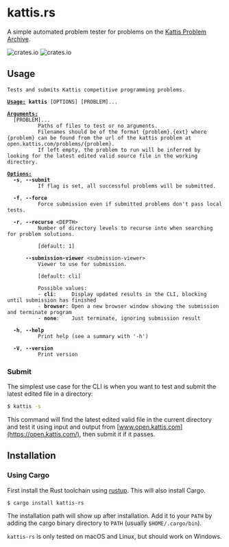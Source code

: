 # kattis.rs
A simple automated problem tester for problems on the [Kattis Problem Archive](open.kattis.com).

![crates.io](https://img.shields.io/crates/v/kattis-rs.svg)
![crates.io](https://img.shields.io/crates/d/kattis-rs.svg)

## Usage
<pre><code>Tests and submits Kattis competitive programming problems.

<span style="font-weight:bold;"></span><span style="text-decoration:underline;font-weight:bold;">Usage:</span> <span style="font-weight:bold;">kattis</span> [OPTIONS] [PROBLEM]...

<span style="font-weight:bold;"></span><span style="text-decoration:underline;font-weight:bold;">Arguments:</span>
  [PROBLEM]...
          Paths of files to test or no arguments.
          Filenames should be of the format {problem}.{ext} where {problem} can be found from the url of the kattis problem at open.kattis.com/problems/{problem}.
          If left empty, the problem to run will be inferred by looking for the latest edited valid source file in the working directory.

<span style="font-weight:bold;"></span><span style="text-decoration:underline;font-weight:bold;">Options:</span>
  <span style="font-weight:bold;">-s</span>, <span style="font-weight:bold;">--submit</span>
          If flag is set, all successful problems will be submitted.

  <span style="font-weight:bold;">-f</span>, <span style="font-weight:bold;">--force</span>
          Force submission even if submitted problems don't pass local tests.

  <span style="font-weight:bold;">-r</span>, <span style="font-weight:bold;">--recurse</span> &lt;DEPTH&gt;
          Number of directory levels to recurse into when searching for problem solutions.

          [default: 1]

      <span style="font-weight:bold;">--submission-viewer</span> &lt;submission-viewer&gt;
          Viewer to use for submission.

          [default: cli]

          Possible values:
          - <span style="font-weight:bold;">cli</span>:     Display updated results in the CLI, blocking until submission has finished
          - <span style="font-weight:bold;">browser</span>: Open a new browser window showing the submission and terminate program
          - <span style="font-weight:bold;">none</span>:    Just terminate, ignoring submission result

  <span style="font-weight:bold;">-h</span>, <span style="font-weight:bold;">--help</span>
          Print help (see a summary with '-h')

  <span style="font-weight:bold;">-V</span>, <span style="font-weight:bold;">--version</span>
          Print version
</code></pre>

### Submit
The simplest use case for the CLI is when you want to test and submit the latest edited file in a directory:
```sh
$ kattis -s
```
This command will find the latest edited valid file in the current directory and test it using input and output from [www.open.kattis.com](https://open.kattis.com/), then submit it if it passes.

## Installation
### Using Cargo
First install the Rust toolchain using [rustup](https://rustup.rs/).
This will also install Cargo.

```sh
$ cargo install kattis-rs
```

The installation path will show up after installation.
Add it to your `PATH` by adding the cargo binary directory to `PATH` (usually `$HOME/.cargo/bin`).

`kattis-rs` is only tested on macOS and Linux, but should work on Windows.
